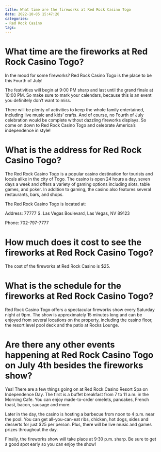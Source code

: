 ```yaml
---
title: What time are the fireworks at Red Rock Casino Togo
date: 2022-10-05 15:47:20
categories:
- Red Rock Casino
tags:
---
```



#  What time are the fireworks at Red Rock Casino Togo?

In the mood for some fireworks? Red Rock Casino Togo is the place to be this Fourth of July!

The festivities will begin at 9:00 PM sharp and last until the grand finale at 10:00 PM. So make sure to mark your calendars, because this is an event you definitely don’t want to miss.

There will be plenty of activities to keep the whole family entertained, including live music and kids’ crafts. And of course, no Fourth of July celebration would be complete without dazzling fireworks displays. So come on down to Red Rock Casino Togo and celebrate America’s independence in style!

#  What is the address for Red Rock Casino Togo? 

The Red Rock Casino Togo is a popular casino destination for tourists and locals alike in the city of Togo. The casino is open 24 hours a day, seven days a week and offers a variety of gaming options including slots, table games, and poker. In addition to gaming, the casino also features several restaurants, bars, and shops. 

The Red Rock Casino Togo is located at:

Address: 77777 S. Las Vegas Boulevard, Las Vegas, NV 89123

Phone: 702-797-7777

#  How much does it cost to see the fireworks at Red Rock Casino Togo? 

The cost of the fireworks at Red Rock Casino is $25.

#  What is the schedule for the fireworks at Red Rock Casino Togo? 


Red Rock Casino Togo offers a spectacular fireworks show every Saturday night at 9pm. 
The show is approximately 15 minutes long and can be enjoyed from several locations on the property, including the casino floor, the resort level pool deck and the patio at Rocks Lounge.

#  Are there any other events happening at Red Rock Casino Togo on July 4th besides the fireworks show?

Yes! There are a few things going on at Red Rock Casino Resort Spa on Independence Day. The first is a buffet breakfast from 7 to 11 a.m. in the Morning Cafe. You can enjoy made-to-order omelets, pancakes, French toast, bacon, sausage and more.

Later in the day, the casino is hosting a barbecue from noon to 4 p.m. near the pool. You can get all-you-can-eat ribs, chicken, hot dogs, sides and desserts for just $25 per person. Plus, there will be live music and games prizes throughout the day.

Finally, the fireworks show will take place at 9:30 p.m. sharp. Be sure to get a good spot early so you can enjoy the show!